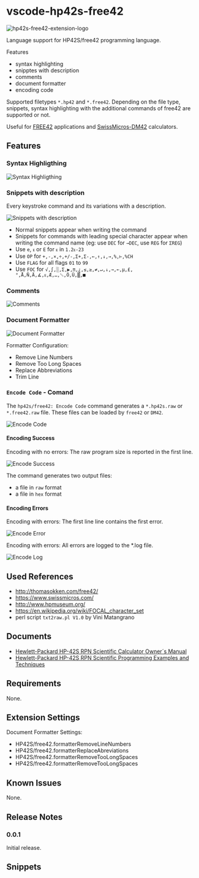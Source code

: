 # vscode-hp42s-free42

![hp42s-free42-extension-logo](images/vscode-hp42s-free42-logo.png)

Language support for HP42S/free42 programming language.

Features

- syntax highlighting
- snipptes with description
- comments
- document formatter
- encoding code
  
Supported filetypes `*.hp42` and `*.free42`.
Depending on the file type, snippets, syntax highlighting with the additional commands of free42 are supported or not.

Useful for [FREE42](http://thomasokken.com/free42/) applications and  [SwissMicros-DM42](https://www.swissmicros.com/dm42.php) calculators.

## Features

### Syntax Highligthing

![Syntax Highligthing](images/syntax-highlighting.gif)

### Snippets with description

Every keystroke command and its variations with a description.

![Snippets with description](images/snippets-with-description.gif)

- Normal snippets appear when writing the command
- Snippets for commands with leading special character appear when writing the command name (eg: use `DEC` for `→DEC`, use `REG` for `ΣREG`)
- Use `e`, `ᴇ` or `E` for `ᴇ` in `1.2ᴇ-23`
- Use `OP` for `+,-,×,÷,+/-,Σ+,Σ-,←,↑,↓,→,%,⊢,%CH`
- Use `FLAG` for all flags `01` to `99`
- Use `FOC` for `√,∫,░,Σ,▶,π,¿,≤,≥,≠,↵,↓,→,←,µ,£,°,Å,Ñ,Ä,∡,ᴇ,Æ,…,␛,Ö,Ü,▒,■`

### Comments

![Comments](images/comments.gif)

### Document Formatter

![Document Formatter](images/document-formatter.gif)

Formatter Configuration:

- Remove Line Numbers
- Remove Too Long Spaces
- Replace Abbreviations
- Trim Line

### `Encode Code` - Comand

The `hp42s/free42: Encode Code` command generates a `*.hp42s.raw` or `*.free42.raw` file. These files can be loaded by `free42` or `DM42`.

![Encode Code](images/encode-code.gif)

#### Encoding Success

Encoding with no errors: The raw program size is reported in the first line.

![Encode Success](images/encode-success.gif)

The command generates two output files:

- a file in `raw` format
- a file in `hex` format

#### Encoding Errors

Encoding with errors: The first line line contains the first error.

![Encode Error](images/encode-error.gif)

Encoding with errors: All errors are logged to the *.log file.

![Encode Log](images/encode-log.gif)

## Used References

- http://thomasokken.com/free42/
- https://www.swissmicros.com/
- http://www.hpmuseum.org/
- https://en.wikipedia.org/wiki/FOCAL_character_set
- perl script `txt2raw.pl V1.0` by Vini Matangrano

## Documents

- [Hewlett-Packard HP-42S RPN Scientific Calculator Owner´s Manual](http://www.hp41.net/forum/fileshp41net/manuel-hp42s-us.pdf)
- [Hewlett-Packard HP-42S RPN Scientific Programming Examples and Techniques](http://www.hp41.net/forum/fileshp41net/hp42s-programming-examples.pdf)

## Requirements

None.

## Extension Settings

Document Formatter Settings:

- HP42S/free42.formatterRemoveLineNumbers
- HP42S/free42.formatterReplaceAbreviations
- HP42S/free42.formatterRemoveTooLongSpaces
- HP42S/free42.formatterRemoveTooLongSpaces

## Known Issues

None.

## Release Notes

### 0.0.1

Initial release.

## Snippets



